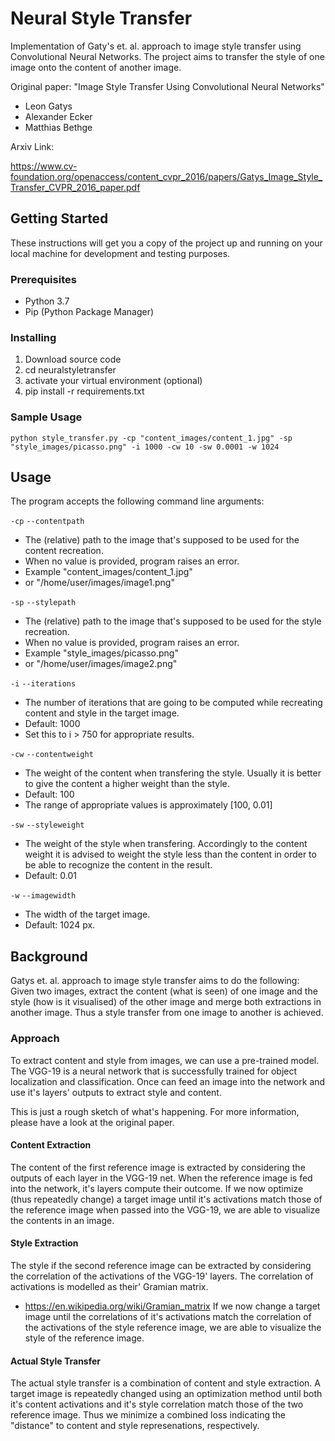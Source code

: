# Neural Style Transfer

Implementation of Gaty's et. al. approach to image style transfer using Convolutional Neural Networks. The project
aims to transfer the style of one image onto the content of another image.

Original paper:
"Image Style Transfer Using Convolutional Neural Networks"
- Leon Gatys
- Alexander Ecker
- Matthias Bethge

Arxiv Link:

https://www.cv-foundation.org/openaccess/content_cvpr_2016/papers/Gatys_Image_Style_Transfer_CVPR_2016_paper.pdf

## Getting Started

These instructions will get you a copy of the project up and running on your local machine for development and testing purposes.

### Prerequisites

- Python 3.7
- Pip (Python Package Manager)

### Installing

1. Download source code
2. cd neuralstyletransfer
3. activate your virtual environment (optional)
4. pip install -r requirements.txt

### Sample Usage
`python style_transfer.py -cp "content_images/content_1.jpg" -sp "style_images/picasso.png" -i 1000 -cw 10 -sw 0.0001 -w 1024`

## Usage
The program accepts the following command line arguments:

`-cp`
`--contentpath`
- The (relative) path to the image that's supposed to be used for the content recreation. 
- When no value is provided, program raises an error.
- Example "content_images/content_1.jpg"
- or "/home/user/images/image1.png"

`-sp`
`--stylepath`
- The (relative) path to the image that's supposed to be used for the style recreation.
- When no value is provided, program raises an error.
- Example "style_images/picasso.png"
- or "/home/user/images/image2.png"

`-i`
`--iterations`
- The number of iterations that are going to be computed while recreating content and style in the target image.
- Default: 1000
- Set this to i > 750 for appropriate results.

`-cw`
`--contentweight`
- The weight of the content when transfering the style. Usually it is better to give the content a higher weight than the style. 
- Default: 100
- The range of appropriate values is approximately [100, 0.01]

`-sw`
`--styleweight`
- The weight of the style when transfering. Accordingly to the content weight it is advised to weight the style less than the content in order to be able to recognize the content in the result.
- Default: 0.01

`-w`
`--imagewidth`
- The width of the target image.
- Default: 1024 px.

## Background
Gatys et. al. approach to image style transfer aims to do the following: Given two images, extract the content (what is seen) of one image and the style (how is it visualised) of the other image and merge both extractions in another image. Thus a style transfer from one image to another is achieved.

### Approach
To extract content and style from images, we can use a pre-trained model. The VGG-19 is a neural network that is successfully trained for object localization and classification. Once can feed an image into the network and use it's layers' outputs to extract style and content.

This is just a rough sketch of what's happening. For more information, please have a look at the original paper.

#### Content Extraction
The content of the first reference image is extracted by considering the outputs of each layer in the VGG-19 net. When the reference image is fed into the network, it's layers compute their outcome. If we now optimize (thus repeatedly change) a target image until it's activations match those of the reference image when passed into the VGG-19, we are able to visualize the contents in an image.

#### Style Extraction
The style if the second reference image can be extracted by considering the correlation of the activations of the VGG-19' layers. The correlation of activations is modelled as their' Gramian matrix. 
- https://en.wikipedia.org/wiki/Gramian_matrix
If we now change a target image until the correlations of it's activations match the correlation of the activations of the style reference image, we are able to visualize the style of the reference image.

#### Actual Style Transfer
The actual style transfer is a combination of content and style extraction. A target image is repeatedly changed using an optimization method until both it's content activations and it's style correlation match those of the two reference image.
Thus we minimize a combined loss indicating the "distance" to content and style represenations, respectively.



